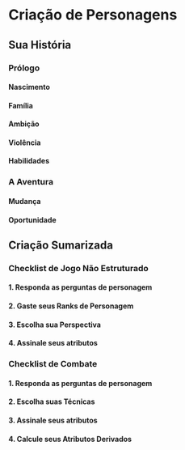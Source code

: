 # Criação de Personagens

## Sua História

### Prólogo

#### Nascimento

#### Família

#### Ambição

#### Violência

#### Habilidades

### A Aventura

#### Mudança

#### Oportunidade

## Criação Sumarizada

### Checklist de Jogo Não Estruturado

#### 1. Responda as perguntas de personagem

#### 2. Gaste seus Ranks de Personagem

#### 3. Escolha sua Perspectiva

#### 4. Assinale seus atributos

### Checklist de Combate

#### 1. Responda as perguntas de personagem

#### 2. Escolha suas Técnicas

#### 3. Assinale seus atributos

#### 4. Calcule seus Atributos Derivados

